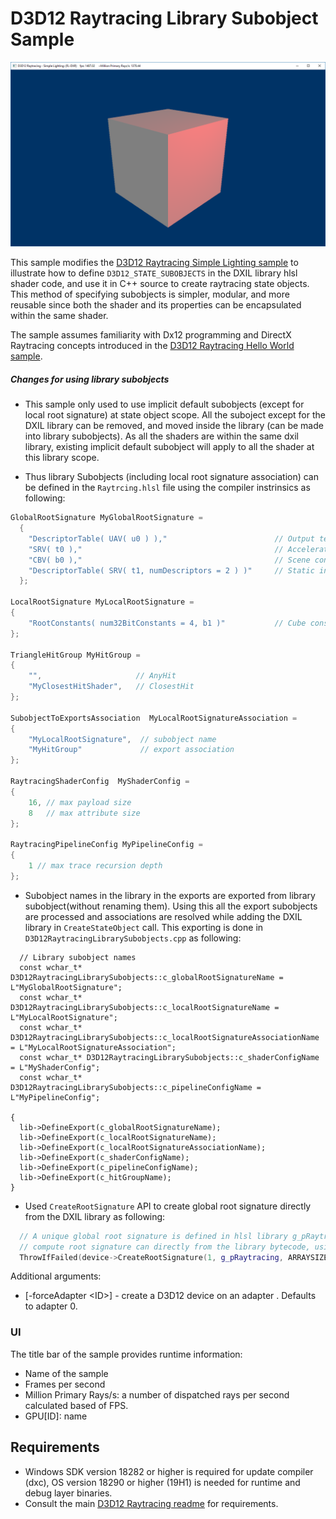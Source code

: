 # D3D12 Raytracing Library Subobject Sample
![D3D12 Raytracing Library Subobject GUI](Screenshot.png)

This sample modifies the [D3D12 Raytracing Simple Lighting sample](../D3D12RaytracingSimpleLighting/readme.md) to illustrate how to  define `D3D12_STATE_SUBOBJECTS` in the DXIL library hlsl shader code, and use it in C++ source to create raytracing state objects. This method of specifying subobjects is simpler, modular, and more reusable since both the shader and its properties can be encapsulated within the same shader. 

The sample assumes familiarity with Dx12 programming and DirectX Raytracing concepts introduced in the [D3D12 Raytracing Hello World sample](../D3D12RaytracingHelloWorld/readme.md).

##### Changes for using library subobjects
* This sample only used to use implicit default subobjects (except for local root signature) at state object scope. All the suboject except for the DXIL library can be removed, and moved inside the library (can be made into library subobjects). As all the shaders are within the same dxil library, existing implicit default subobject will apply to all the shader at this library scope. 

* Thus library Subobjects (including local root signature association) can be defined in the `Raytrcing.hlsl` file using the compiler instrinsics as following:
```cpp
GlobalRootSignature MyGlobalRootSignature =
  {
    "DescriptorTable( UAV( u0 ) ),"                        // Output texture
    "SRV( t0 ),"                                           // Acceleration structure
    "CBV( b0 ),"                                           // Scene constants
    "DescriptorTable( SRV( t1, numDescriptors = 2 ) )"     // Static index and vertex buffers.
  };

LocalRootSignature MyLocalRootSignature = 
{
    "RootConstants( num32BitConstants = 4, b1 )"           // Cube constants        
};

TriangleHitGroup MyHitGroup =
{
    "",                     // AnyHit
    "MyClosestHitShader",   // ClosestHit
};

SubobjectToExportsAssociation  MyLocalRootSignatureAssociation =
{
    "MyLocalRootSignature",  // subobject name
    "MyHitGroup"             // export association 
};

RaytracingShaderConfig  MyShaderConfig =
{
    16, // max payload size
    8   // max attribute size
};

RaytracingPipelineConfig MyPipelineConfig =
{
    1 // max trace recursion depth
};
```

* Subobject names in the library in the exports are exported from library subobject(without renaming them). Using this all the export subobjects are processed and associations are resolved while adding the DXIL library in `CreateStateObject` call. This exporting is done in `D3D12RaytracingLibrarySubobjects.cpp` as following:
```
  // Library subobject names
  const wchar_t* D3D12RaytracingLibrarySubobjects::c_globalRootSignatureName = L"MyGlobalRootSignature";
  const wchar_t* D3D12RaytracingLibrarySubobjects::c_localRootSignatureName =  L"MyLocalRootSignature";
  const wchar_t* D3D12RaytracingLibrarySubobjects::c_localRootSignatureAssociationName = L"MyLocalRootSignatureAssociation";
  const wchar_t* D3D12RaytracingLibrarySubobjects::c_shaderConfigName = L"MyShaderConfig";
  const wchar_t* D3D12RaytracingLibrarySubobjects::c_pipelineConfigName = L"MyPipelineConfig";

{
  lib->DefineExport(c_globalRootSignatureName);
  lib->DefineExport(c_localRootSignatureName);
  lib->DefineExport(c_localRootSignatureAssociationName);
  lib->DefineExport(c_shaderConfigName);
  lib->DefineExport(c_pipelineConfigName);
  lib->DefineExport(c_hitGroupName);
}
```

* Used `CreateRootSignature` API to create global root signature directly from the DXIL library as following:
```cpp
  // A unique global root signature is defined in hlsl library g_pRaytracing. For such scenario we can create 
  // compute root signature can directly from the library bytecode, using CreateRootSignature API. 
  ThrowIfFailed(device->CreateRootSignature(1, g_pRaytracing, ARRAYSIZE(g_pRaytracing), IID_PPV_ARGS(&m_raytracingGlobalRootSignature)));
```




Additional arguments:
  * [-forceAdapter \<ID>] - create a D3D12 device on an adapter <ID>. Defaults to adapter 0.

### UI
The title bar of the sample provides runtime information:
* Name of the sample
* Frames per second
* Million Primary Rays/s: a number of dispatched rays per second calculated based of FPS.
* GPU[ID]: name

## Requirements
* Windows SDK version 18282 or higher is required for update compiler (dxc), OS version 18290 or higher (19H1) is needed for runtime and debug layer binaries. 
* Consult the main [D3D12 Raytracing readme](../../readme.md) for requirements.